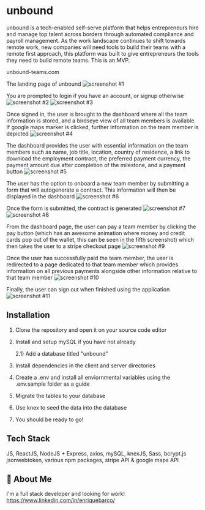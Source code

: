 # unbound

unbound is a tech-enabled self-serve platform that helps entrepreneurs hire and manage top talent across borders through automated compliance and payroll management. As the work landscape continues to shift towards remote work, new companies will need tools to build their teams with a remote first approach, this platform was built to give entrepreneurs the tools they need to build remote teams. This is an MVP. 

unbound-teams.com

The landing page of unbound
![screenshot #1](./client/public/project-images/screenshot-1.png)

You are prompted to login if you have an account, or signup otherwise
![screenshot #2](./client/public/project-images/screenshot-2.png)
![screenshot #3](./client/public/project-images/screenshot-11.png)

Once signed in, the user is brought to the dashboard where all the team information is stored, and a birdseye view of all team members is available. If google maps marker is clicked, further information on the team member is depicted
![screenshot #4](./client/public/project-images/screenshot-3.png)

The dashboard provides the user with essential information on the team members such as name, job title, location, country of residence, a link to download the employment contract, the preferred payment currency, the payment amount due after completion of the milestone, and a payment button
![screenshot #5](./client/public/project-images/screenshot-4.png)

The user has the option to onboard a new team member by submitting a form that will autogenerate a contract. This information will then be displayed in the dashboard
![screenshot #6](./client/public/project-images/screenshot-5.png)

Once the form is submitted, the contract is generated
![screenshot #7](./client/public/project-images/screenshot-10.png)
![screenshot #8](./client/public/project-images/screenshot-9.png)

From the dashboard page, the user can pay a team member by clicking the pay button (which has an awesome animation where money and credit cards pop out of the wallet, this can be seen in the fifth screenshot) which then takes the user to a stripe checkout page
![screenshot #9](./client/public/project-images/screenshot-7.png)

Once the user has successfully paid the team member, the user is redirected to a page dedicated to that team member which provides information on all previous payments alongside other information relative to that team member
![screenshot #10](./client/public/project-images/screenshot-8.png)

Finally, the user can sign out when finished using the application
![screenshot #11](./client/public/project-images/screenshot-6.png)


## Installation

1) Clone the repository and open it on your source code editor
2) Install and setup mySQL if you have not already
    
    2.1) Add a database titled "unbound"

3) Install dependencies in the client and server directories
4) Create a .env and install all enviornmental variables using the .env.sample folder as a guide
5) Migrate the tables to your database
6) Use knex to seed the data into the database
7) You should be ready to go!
## Tech Stack

JS, ReactJS, NodeJS + Express, axios, mySQL, knexJS, Sass, bcrypt.js jsonwebtoken, various npm packages, stripe API & google maps API
## 🚀 About Me
I'm a full stack developer and looking for work!
https://www.linkedin.com/in/enriquebarco/
